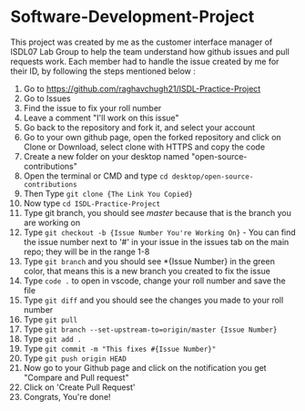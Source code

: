 # Software-Development-Project

This project was created by me as the customer interface manager of ISDL07 Lab Group to help the team understand how github issues and pull requests work.
Each member had to handle the issue created by me for their ID, by following the steps mentioned below :

1. Go to https://github.com/raghavchugh21/ISDL-Practice-Project
2. Go to Issues
3. Find the issue to fix your roll number
4. Leave a comment "I'll work on this issue"
5. Go back to the repository and fork it, and select your account
6. Go to your own github page, open the forked repository and click on Clone or Download, select clone with HTTPS and copy the code
7. Create a new folder on your desktop named "open-source-contributions"
8. Open the terminal or CMD and type `cd desktop/open-source-contributions`
9. Then Type `git clone {The Link You Copied}`
10. Now type `cd ISDL-Practice-Project`
11. Type git branch, you should see *master* because that is the branch you are working on
12. Type `git checkout -b {Issue Number You're Working On}` - You can find the issue number next to '#' in your issue in the issues tab on the main repo; they will be in the range 1-8
13. Type `git branch` and you should see *{Issue Number} in the green color, that means this is a new branch you created to fix the issue
14. Type `code .` to open in vscode, change your roll number and save the file
15. Type `git diff` and you should see the changes you made to your roll number
16. Type `git pull`
17. Type `git branch --set-upstream-to=origin/master {Issue Number}`
18. Type `git add .`
19. Type `git commit -m "This fixes #{Issue Number}"` 
20. Type `git push origin HEAD`
21. Now go to your Github page and click on the notification you get "Compare and Pull request"
22. Click on 'Create Pull Request'
23. Congrats, You're done!
